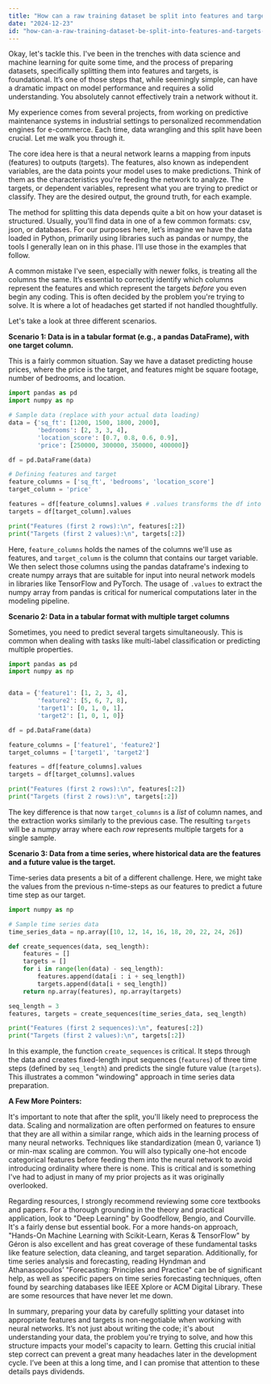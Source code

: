 ```yaml
---
title: "How can a raw training dataset be split into features and targets for basic neural networks?"
date: "2024-12-23"
id: "how-can-a-raw-training-dataset-be-split-into-features-and-targets-for-basic-neural-networks"
---
```


Okay, let's tackle this. I've been in the trenches with data science and machine learning for quite some time, and the process of preparing datasets, specifically splitting them into features and targets, is foundational. It’s one of those steps that, while seemingly simple, can have a dramatic impact on model performance and requires a solid understanding. You absolutely cannot effectively train a network without it.

My experience comes from several projects, from working on predictive maintenance systems in industrial settings to personalized recommendation engines for e-commerce. Each time, data wrangling and this split have been crucial. Let me walk you through it.

The core idea here is that a neural network learns a mapping from inputs (features) to outputs (targets). The features, also known as independent variables, are the data points your model uses to make predictions. Think of them as the characteristics you're feeding the network to analyze. The targets, or dependent variables, represent what you are trying to predict or classify. They are the desired output, the ground truth, for each example.

The method for splitting this data depends quite a bit on how your dataset is structured. Usually, you'll find data in one of a few common formats: csv, json, or databases. For our purposes here, let’s imagine we have the data loaded in Python, primarily using libraries such as pandas or numpy, the tools I generally lean on in this phase. I’ll use those in the examples that follow.

A common mistake I've seen, especially with newer folks, is treating all the columns the same. It’s essential to correctly identify which columns represent the features and which represent the targets *before* you even begin any coding. This is often decided by the problem you're trying to solve. It is where a lot of headaches get started if not handled thoughtfully.

Let's take a look at three different scenarios.

**Scenario 1: Data is in a tabular format (e.g., a pandas DataFrame), with one target column.**

This is a fairly common situation. Say we have a dataset predicting house prices, where the price is the target, and features might be square footage, number of bedrooms, and location.

```python
import pandas as pd
import numpy as np

# Sample data (replace with your actual data loading)
data = {'sq_ft': [1200, 1500, 1800, 2000],
        'bedrooms': [2, 3, 3, 4],
        'location_score': [0.7, 0.8, 0.6, 0.9],
        'price': [250000, 300000, 350000, 400000]}

df = pd.DataFrame(data)

# Defining features and target
feature_columns = ['sq_ft', 'bedrooms', 'location_score']
target_column = 'price'

features = df[feature_columns].values # .values transforms the df into a numpy array
targets = df[target_column].values

print("Features (first 2 rows):\n", features[:2])
print("Targets (first 2 values):\n", targets[:2])
```
Here, `feature_columns` holds the names of the columns we'll use as features, and `target_column` is the column that contains our target variable. We then select those columns using the pandas dataframe's indexing to create numpy arrays that are suitable for input into neural network models in libraries like TensorFlow and PyTorch. The usage of `.values` to extract the numpy array from pandas is critical for numerical computations later in the modeling pipeline.

**Scenario 2: Data in a tabular format with multiple target columns**

Sometimes, you need to predict several targets simultaneously. This is common when dealing with tasks like multi-label classification or predicting multiple properties.

```python
import pandas as pd
import numpy as np


data = {'feature1': [1, 2, 3, 4],
        'feature2': [5, 6, 7, 8],
        'target1': [0, 1, 0, 1],
        'target2': [1, 0, 1, 0]}

df = pd.DataFrame(data)

feature_columns = ['feature1', 'feature2']
target_columns = ['target1', 'target2']

features = df[feature_columns].values
targets = df[target_columns].values

print("Features (first 2 rows):\n", features[:2])
print("Targets (first 2 rows):\n", targets[:2])
```

The key difference is that now `target_columns` is a *list* of column names, and the extraction works similarly to the previous case. The resulting `targets` will be a numpy array where each *row* represents multiple targets for a single sample.

**Scenario 3: Data from a time series, where historical data are the features and a future value is the target.**

Time-series data presents a bit of a different challenge. Here, we might take the values from the previous n-time-steps as our features to predict a future time step as our target.

```python
import numpy as np

# Sample time series data
time_series_data = np.array([10, 12, 14, 16, 18, 20, 22, 24, 26])

def create_sequences(data, seq_length):
    features = []
    targets = []
    for i in range(len(data) - seq_length):
        features.append(data[i : i + seq_length])
        targets.append(data[i + seq_length])
    return np.array(features), np.array(targets)

seq_length = 3
features, targets = create_sequences(time_series_data, seq_length)

print("Features (first 2 sequences):\n", features[:2])
print("Targets (first 2 values):\n", targets[:2])
```

In this example, the function `create_sequences` is critical. It steps through the data and creates fixed-length input sequences (`features`) of three time steps (defined by `seq_length`) and predicts the single future value (`targets`). This illustrates a common "windowing" approach in time series data preparation.

**A Few More Pointers:**

It's important to note that after the split, you'll likely need to preprocess the data. Scaling and normalization are often performed on features to ensure that they are all within a similar range, which aids in the learning process of many neural networks. Techniques like standardization (mean 0, variance 1) or min-max scaling are common. You will also typically one-hot encode categorical features before feeding them into the neural network to avoid introducing ordinality where there is none. This is critical and is something I've had to adjust in many of my prior projects as it was originally overlooked.

Regarding resources, I strongly recommend reviewing some core textbooks and papers. For a thorough grounding in the theory and practical application, look to "Deep Learning" by Goodfellow, Bengio, and Courville. It's a fairly dense but essential book. For a more hands-on approach, "Hands-On Machine Learning with Scikit-Learn, Keras & TensorFlow" by Géron is also excellent and has great coverage of these fundamental tasks like feature selection, data cleaning, and target separation. Additionally, for time series analysis and forecasting, reading Hyndman and Athanasopoulos’ "Forecasting: Principles and Practice" can be of significant help, as well as specific papers on time series forecasting techniques, often found by searching databases like IEEE Xplore or ACM Digital Library. These are some resources that have never let me down.

In summary, preparing your data by carefully splitting your dataset into appropriate features and targets is non-negotiable when working with neural networks. It’s not just about writing the code; it's about understanding your data, the problem you're trying to solve, and how this structure impacts your model's capacity to learn. Getting this crucial initial step correct can prevent a great many headaches later in the development cycle. I’ve been at this a long time, and I can promise that attention to these details pays dividends.
